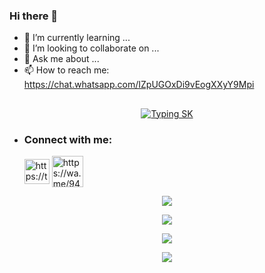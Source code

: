 ### Hi there 👋

- 🌱 I’m currently learning ...
- 👯 I’m looking to collaborate on ...
- 💬 Ask me about ...
- 📫 How to reach me: https://chat.whatsapp.com/IZpUGOxDi9vEogXXyY9Mpi

## <!-- Typing SK -->
<p align="center">
    <a href="https://github.com/Sithuwa">
        <img align="center"
        src="https://readme-typing-svg.herokuapp.com/?size=30&width=500&lines=HI!!+I+am+SIthum%20+%20OKalhara+..."
            alt="Typing SK"
        />
    </a>
</p>                              

- <h3 align="left">Connect with me:</h3><p>   <a href="https://www.facebook.com/sithum.kalhara.7315?mibextid=ZbWKwL" target="blank"><img align="center" src="https://telegra.ph/file/662c210a37fda75941792.jpg" alt="https://telegra.ph/file/a171ac66c22c5617fe27b.png" height="40" width="40" /></a>  <a href="https://wa.me/94761516805" target="blank"><img align="center" src="https://cdn-icons-png.flaticon.com/512/5649/5649647.png" alt="https://wa.me/94761516805" height="50" width="50" /></a> 
</p>



 <p align="center"> <a href="https://github.com/Sithuwa"><img src="https://github-profile-trophy.vercel.app/?username=Sithuwa&no-bg=true&no-frame=false&theme=algolia&color=AAFF00"></a></p>

<p align="center"> <a href="https://github.com/Sithuwa"><img  src="http://github-readme-streak-stats.herokuapp.com?user=Sithuwa&theme=github-dark-red&hide_border=false&background=DDD9DA00&stroke=FF0000&fire=FF0000&ring=FF0000&currStreakNum=FF0000&currStreakLabel=FF0000&sideLabels=FF0000&dates=FF0000&sideNums=FF0000"></a></p>
<p align="center"> <a href="https://github.com/Sithuwa"><img src="https://github-readme-stats.vercel.app/api?username=Sithuwa&theme=algolia&bg_color=AAFF00&text_color=AAFF00&show_icons=TRUE&icon_color=AAFF00" > </a> </p>
<p align="center"> <a href="https://github.com/Sithuwa"><img src="https://github-readme-stats.vercel.app/api/top-langs/?username=Sithuwa&hide=css,html&theme=algolia&bg_color=DDD9DA00&text_color=FF0000" > </a> </p>

